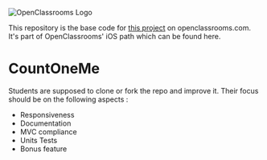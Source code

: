 ![OpenClassrooms Logo](https://lh3.googleusercontent.com/jHFLsk0a2IDpofZxpPhZNgOsydDD1dqbUZKfO_hwvexataXSPp0oHMDm5WJJkZ8WFLnNqtEiLRHGRRw=w2880-h1632)

This repository is the base code for [this project](https://openclassrooms.com/projects/ameliorer-une-application-existante) on openclassrooms.com.
It's part of OpenClassrooms' iOS path which can be found here.

# CountOneMe
Students are supposed to clone or fork the repo and improve it. Their focus should be on the following aspects :
- Responsiveness
- Documentation
- MVC compliance
- Units Tests
- Bonus feature
